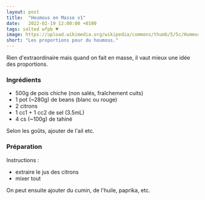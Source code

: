 ```yaml
---
layout: post
title:  "Houmous en Masse v1"
date:   2022-02-19 12:00:00 +0100
tags: salted wfpb ♥
image: https://upload.wikimedia.org/wikipedia/commons/thumb/5/5c/Hummus_from_The_Nile.jpg/640px-Hummus_from_The_Nile.jpg
short: "Les proportions pour du houmous."
---
```


Rien d'extraordinaire mais quand on fait en masse, il vaut mieux une idée des proportions.

### Ingrédients

* 500g de pois chiche (non salés, fraîchement cuits)
* 1 pot (~280g) de beans (blanc ou rouge)
* 2 citrons
* 1 cc1 + 1 cc2 de sel (3.5mL)
* 4 cs (~100g) de tahiné

Selon les goûts, ajouter de l'ail etc.

### Préparation

Instructions :

- extraire le jus des citrons
- mixer tout

On peut ensuite ajouter du cumin, de l'huile, paprika, etc.

